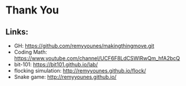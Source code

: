# Thank You

## Links:
- GH: https://github.com/remyyounes/makingthingmove.git
- Coding Math: https://www.youtube.com/channel/UCF6F8LdCSWlRwQm_hfA2bcQ
- bit-101: https://bit101.github.io/lab/
- flocking simulation: http://remyyounes.github.io/flock/
- Snake game: http://remyyounes.github.io/
